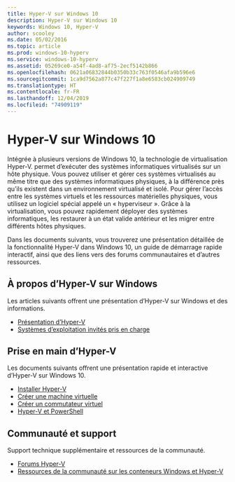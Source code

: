 ```yaml
---
title: Hyper-V sur Windows 10
description: Hyper-V sur Windows 10
keywords: Windows 10, Hyper-V
author: scooley
ms.date: 05/02/2016
ms.topic: article
ms.prod: windows-10-hyperv
ms.service: windows-10-hyperv
ms.assetid: 05269ce0-a54f-4ad8-af75-2ecf5142b866
ms.openlocfilehash: 0621a06832844b0350b33c763f0546afa9b596e6
ms.sourcegitcommit: 1ca9d7562a877c47f227f1a8e6583cb024909749
ms.translationtype: HT
ms.contentlocale: fr-FR
ms.lasthandoff: 12/04/2019
ms.locfileid: "74909119"
---
```

# <a name="hyper-v-on-windows-10"></a>Hyper-V sur Windows 10 

Intégrée à plusieurs versions de Windows 10, la technologie de virtualisation Hyper-V. permet d’exécuter des systèmes informatiques virtualisés sur un hôte physique. Vous pouvez utiliser et gérer ces systèmes virtualisés au même titre que des systèmes informatiques physiques, à la différence près qu’ils existent dans un environnement virtualisé et isolé. Pour gérer l’accès entre les systèmes virtuels et les ressources matérielles physiques, vous utilisez un logiciel spécial appelé un « hyperviseur ». Grâce à la virtualisation, vous pouvez rapidement déployer des systèmes informatiques, les restaurer à un état valide antérieur et les migrer entre différents hôtes physiques.

Dans les documents suivants, vous trouverez une présentation détaillée de la fonctionnalité Hyper-V dans Windows 10, un guide de démarrage rapide interactif, ainsi que des liens vers des forums communautaires et d’autres ressources. 

## <a name="about-hyper-v-on-windows"></a>À propos d’Hyper-V sur Windows
Les articles suivants offrent une présentation d’Hyper-V sur Windows et des informations.

* [Présentation d’Hyper-V](./about/index.md)
* [Systèmes d’exploitation invités pris en charge](about/supported-guest-os.md)

## <a name="get-started-with-hyper-v"></a>Prise en main d’Hyper-V
Les documents suivants offrent une présentation rapide et interactive d’Hyper-V sur Windows 10.

* [Installer Hyper-V](quick-start/enable-hyper-v.md)
* [Créer une machine virtuelle](quick-start/create-virtual-machine.md)
* [Créer un commutateur virtuel](quick-start/connect-to-network.md)
* [Hyper-V et PowerShell](quick-start/try-hyper-v-powershell.md)

## <a name="connect-with-community-and-support"></a>Communauté et support
Support technique supplémentaire et ressources de la communauté.

* [Forums Hyper-V](https://social.technet.microsoft.com/Forums/windowsserver/home?forum=winserverhyperv)
* [Ressources de la communauté sur les conteneurs Windows et Hyper-V](/virtualization/community/index.md)
